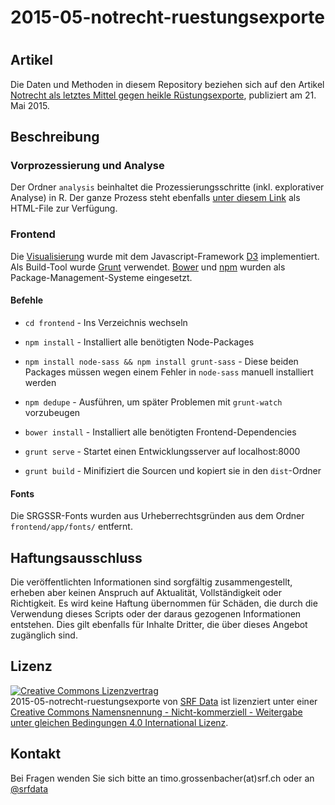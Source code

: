 # 2015-05-notrecht-ruestungsexporte
# 

## Artikel

Die Daten und Methoden in diesem Repository beziehen sich auf den Artikel [Notrecht als letztes Mittel gegen heikle Rüstungsexporte](http://www.srf.ch/news/schweiz/notrecht-als-letztes-mittel-gegen-heikle-ruestungsexporte), publiziert am 21. Mai 2015. 

## Beschreibung

### Vorprozessierung und Analyse

Der Ordner `analysis` beinhaltet die Prozessierungsschritte (inkl. explorativer Analyse) in R. Der ganze Prozess steht ebenfalls [unter diesem Link](http://srfdata.github.io/2015-05-notrecht-ruestungsexporte/) als HTML-File zur Verfügung. 

### Frontend

Die [Visualisierung](http://www.srfcdn.ch/srf-data/data/2015/seco-dual-use/) wurde mit dem Javascript-Framework [D3](http://d3js.org) implementiert. Als Build-Tool wurde [Grunt](http://gruntjs.com/) verwendet. [Bower](http://bower.io/) und [npm](https://www.npmjs.com/) wurden als Package-Management-Systeme eingesetzt.

#### Befehle

* `cd frontend` - Ins Verzeichnis wechseln

* `npm install` - Installiert alle benötigten Node-Packages

* `npm install node-sass && npm install grunt-sass` - Diese beiden Packages müssen wegen einem Fehler in `node-sass` manuell installiert werden

* `npm dedupe` - Ausführen, um später Problemen mit `grunt-watch` vorzubeugen

* `bower install` - Installiert alle benötigten Frontend-Dependencies

* `grunt serve` - Startet einen Entwicklungsserver auf localhost:8000

* `grunt build` - Minifiziert die Sourcen und kopiert sie in den `dist`-Ordner

#### Fonts

Die SRGSSR-Fonts wurden aus Urheberrechtsgründen aus dem Ordner `frontend/app/fonts/` entfernt. 

## Haftungsausschluss

Die veröffentlichten Informationen sind sorgfältig zusammengestellt, erheben aber keinen Anspruch auf Aktualität, Vollständigkeit oder Richtigkeit. Es wird keine Haftung übernommen für Schäden, die  durch die Verwendung dieses Scripts oder der daraus gezogenen Informationen entstehen. Dies gilt ebenfalls für Inhalte Dritter, die über dieses Angebot zugänglich sind. 

## Lizenz

<a rel="license" href="http://creativecommons.org/licenses/by-nc-sa/4.0/"><img alt="Creative Commons Lizenzvertrag" style="border-width:0" src="https://i.creativecommons.org/l/by-nc-sa/4.0/88x31.png" /></a><br /><span xmlns:dct="http://purl.org/dc/terms/" href="http://purl.org/dc/dcmitype/Dataset" property="dct:title" rel="dct:type">2015-05-notrecht-ruestungsexporte</span> von <a xmlns:cc="http://creativecommons.org/ns#" href="https://github.com/srfdata/2015-05-notrecht-ruestungsexporte" property="cc:attributionName" rel="cc:attributionURL">SRF Data</a> ist lizenziert unter einer <a rel="license" href="http://creativecommons.org/licenses/by-nc-sa/4.0/">Creative Commons Namensnennung - Nicht-kommerziell - Weitergabe unter gleichen Bedingungen 4.0 International Lizenz</a>.

## Kontakt

Bei Fragen wenden Sie sich bitte an timo.grossenbacher(at)srf.ch oder an [@srfdata](https://twitter.com/srfdata)